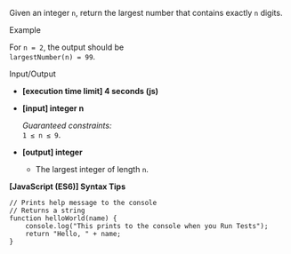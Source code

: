Given an integer `n`, return the largest number that contains exactly `n`
digits.

Example

For `n = 2`, the output should be  
`largestNumber(n) = 99`.

Input/Output

- **\[execution time limit\] 4 seconds (js)**

- **\[input\] integer n**

  _Guaranteed constraints:_  
  `1 ≤ n ≤ 9`.

- **\[output\] integer**

  - The largest integer of length `n`.

**\[JavaScript (ES6)\] Syntax Tips**

    // Prints help message to the console
    // Returns a string
    function helloWorld(name) {
        console.log("This prints to the console when you Run Tests");
        return "Hello, " + name;
    }

